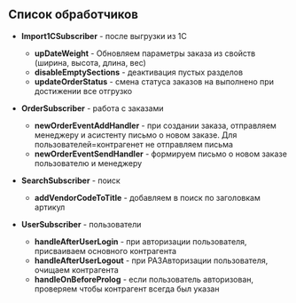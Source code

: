 ## Список обработчиков


 - **Import1CSubscriber** - после выгрузки из 1С
    - **upDateWeight** - Обновляем параметры заказа из свойств (ширина, высота, длина, вес) 
    - **disableEmptySections** - деактивация пустых разделов 
    - **updateOrderStatus** - смена статуса заказов на выполнено при достижении все отгрузко 
    
 - **OrderSubscriber** - работа с заказами 
    - **newOrderEventAddHandler** - при создании заказа, отправляем менеджеру и асистенту письмо о новом заказе. Для пользователей=контрагенет не отправляем письма
    - **newOrderEventSendHandler** - формируем письмо о новом заказе пользователю и менеджеру
    
 - **SearchSubscriber** - поиск
    - **addVendorCodeToTitle** - добавляем в поиск по заголовкам артикул
    
 - **UserSubscriber** - пользователи
    - **handleAfterUserLogin** - при авторизации пользователя, присваиваем основного контрагента 
    - **handleAfterUserLogout** - при РАЗАвторизации пользователя, очищаем контрагента 
    - **handleOnBeforeProlog** - если пользователь авторизован, проверяем чтобы контрагент всегда был указан 